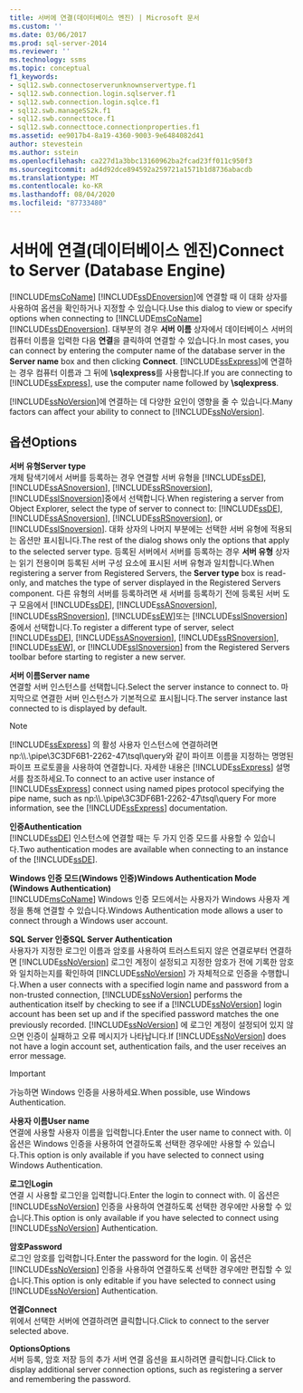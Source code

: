```yaml
---
title: 서버에 연결(데이터베이스 엔진) | Microsoft 문서
ms.custom: ''
ms.date: 03/06/2017
ms.prod: sql-server-2014
ms.reviewer: ''
ms.technology: ssms
ms.topic: conceptual
f1_keywords:
- sql12.swb.connectoserverunknownservertype.f1
- sql12.swb.connection.login.sqlserver.f1
- sql12.swb.connection.login.sqlce.f1
- sql12.swb.manageSS2k.f1
- sql12.swb.connecttoce.f1
- sql12.swb.connecttoce.connectionproperties.f1
ms.assetid: ee9017b4-8a19-4360-9003-9e6484082d41
author: stevestein
ms.author: sstein
ms.openlocfilehash: ca227d1a3bbc13160962ba2fcad23ff011c950f3
ms.sourcegitcommit: ad4d92dce894592a259721a1571b1d8736abacdb
ms.translationtype: MT
ms.contentlocale: ko-KR
ms.lasthandoff: 08/04/2020
ms.locfileid: "87733480"
---
```

# <a name="connect-to-server-database-engine"></a><span data-ttu-id="c56de-102">서버에 연결(데이터베이스 엔진)</span><span class="sxs-lookup"><span data-stu-id="c56de-102">Connect to Server (Database Engine)</span></span>
  <span data-ttu-id="c56de-103">[!INCLUDE[msCoName](../../includes/msconame-md.md)] [!INCLUDE[ssDEnoversion](../../includes/ssdenoversion-md.md)]에 연결할 때 이 대화 상자를 사용하여 옵션을 확인하거나 지정할 수 있습니다.</span><span class="sxs-lookup"><span data-stu-id="c56de-103">Use this dialog to view or specify options when connecting to [!INCLUDE[msCoName](../../includes/msconame-md.md)] [!INCLUDE[ssDEnoversion](../../includes/ssdenoversion-md.md)].</span></span> <span data-ttu-id="c56de-104">대부분의 경우 **서버 이름** 상자에서 데이터베이스 서버의 컴퓨터 이름을 입력한 다음 **연결**을 클릭하여 연결할 수 있습니다.</span><span class="sxs-lookup"><span data-stu-id="c56de-104">In most cases, you can connect by entering the computer name of the database server in the **Server name** box and then clicking **Connect**.</span></span> <span data-ttu-id="c56de-105">[!INCLUDE[ssExpress](../../includes/ssexpress-md.md)]에 연결하는 경우 컴퓨터 이름과 그 뒤에 **\sqlexpress**를 사용합니다.</span><span class="sxs-lookup"><span data-stu-id="c56de-105">If you are connecting to [!INCLUDE[ssExpress](../../includes/ssexpress-md.md)], use the computer name followed by **\sqlexpress**.</span></span>  
  
 <span data-ttu-id="c56de-106">[!INCLUDE[ssNoVersion](../../includes/ssnoversion-md.md)]에 연결하는 데 다양한 요인이 영향을 줄 수 있습니다.</span><span class="sxs-lookup"><span data-stu-id="c56de-106">Many factors can affect your ability to connect to [!INCLUDE[ssNoVersion](../../includes/ssnoversion-md.md)].</span></span>  
  
## <a name="options"></a><span data-ttu-id="c56de-107">옵션</span><span class="sxs-lookup"><span data-stu-id="c56de-107">Options</span></span>  
 <span data-ttu-id="c56de-108">**서버 유형**</span><span class="sxs-lookup"><span data-stu-id="c56de-108">**Server type**</span></span>  
 <span data-ttu-id="c56de-109">개체 탐색기에서 서버를 등록하는 경우 연결할 서버 유형을 [!INCLUDE[ssDE](../../includes/ssde-md.md)], [!INCLUDE[ssASnoversion](../../includes/ssasnoversion-md.md)], [!INCLUDE[ssRSnoversion](../../includes/ssrsnoversion-md.md)], [!INCLUDE[ssISnoversion](../../includes/ssisnoversion-md.md)]중에서 선택합니다.</span><span class="sxs-lookup"><span data-stu-id="c56de-109">When registering a server from Object Explorer, select the type of server to connect to: [!INCLUDE[ssDE](../../includes/ssde-md.md)], [!INCLUDE[ssASnoversion](../../includes/ssasnoversion-md.md)], [!INCLUDE[ssRSnoversion](../../includes/ssrsnoversion-md.md)], or [!INCLUDE[ssISnoversion](../../includes/ssisnoversion-md.md)].</span></span> <span data-ttu-id="c56de-110">대화 상자의 나머지 부분에는 선택한 서버 유형에 적용되는 옵션만 표시됩니다.</span><span class="sxs-lookup"><span data-stu-id="c56de-110">The rest of the dialog shows only the options that apply to the selected server type.</span></span> <span data-ttu-id="c56de-111">등록된 서버에서 서버를 등록하는 경우 **서버 유형** 상자는 읽기 전용이며 등록된 서버 구성 요소에 표시된 서버 유형과 일치합니다.</span><span class="sxs-lookup"><span data-stu-id="c56de-111">When registering a server from Registered Servers, the **Server type** box is read-only, and matches the type of server displayed in the Registered Servers component.</span></span> <span data-ttu-id="c56de-112">다른 유형의 서버를 등록하려면 새 서버를 등록하기 전에 등록된 서버 도구 모음에서 [!INCLUDE[ssDE](../../includes/ssde-md.md)], [!INCLUDE[ssASnoversion](../../includes/ssasnoversion-md.md)], [!INCLUDE[ssRSnoversion](../../includes/ssrsnoversion-md.md)], [!INCLUDE[ssEW](../../includes/ssew-md.md)]또는 [!INCLUDE[ssISnoversion](../../includes/ssisnoversion-md.md)] 중에서 선택합니다.</span><span class="sxs-lookup"><span data-stu-id="c56de-112">To register a different type of server, select [!INCLUDE[ssDE](../../includes/ssde-md.md)], [!INCLUDE[ssASnoversion](../../includes/ssasnoversion-md.md)], [!INCLUDE[ssRSnoversion](../../includes/ssrsnoversion-md.md)], [!INCLUDE[ssEW](../../includes/ssew-md.md)], or [!INCLUDE[ssISnoversion](../../includes/ssisnoversion-md.md)] from the Registered Servers toolbar before starting to register a new server.</span></span>  
  
 <span data-ttu-id="c56de-113">**서버 이름**</span><span class="sxs-lookup"><span data-stu-id="c56de-113">**Server name**</span></span>  
 <span data-ttu-id="c56de-114">연결할 서버 인스턴스를 선택합니다.</span><span class="sxs-lookup"><span data-stu-id="c56de-114">Select the server instance to connect to.</span></span> <span data-ttu-id="c56de-115">마지막으로 연결한 서버 인스턴스가 기본적으로 표시됩니다.</span><span class="sxs-lookup"><span data-stu-id="c56de-115">The server instance last connected to is displayed by default.</span></span>  
  
> [!NOTE]  
>  <span data-ttu-id="c56de-116">[!INCLUDE[ssExpress](../../includes/ssexpress-md.md)] 의 활성 사용자 인스턴스에 연결하려면 np:\\\\.\pipe\3C3DF6B1-2262-47\tsql\query와 같이 파이프 이름을 지정하는 명명된 파이프 프로토콜을 사용하여 연결합니다. 자세한 내용은 [!INCLUDE[ssExpress](../../includes/ssexpress-md.md)] 설명서를 참조하세요.</span><span class="sxs-lookup"><span data-stu-id="c56de-116">To connect to an active user instance of [!INCLUDE[ssExpress](../../includes/ssexpress-md.md)] connect using named pipes protocol specifying the pipe name, such as np:\\\\.\pipe\3C3DF6B1-2262-47\tsql\query For more information, see the [!INCLUDE[ssExpress](../../includes/ssexpress-md.md)] documentation.</span></span>  
  
 <span data-ttu-id="c56de-117">**인증**</span><span class="sxs-lookup"><span data-stu-id="c56de-117">**Authentication**</span></span>  
 <span data-ttu-id="c56de-118">[!INCLUDE[ssDE](../../includes/ssde-md.md)] 인스턴스에 연결할 때는 두 가지 인증 모드를 사용할 수 있습니다.</span><span class="sxs-lookup"><span data-stu-id="c56de-118">Two authentication modes are available when connecting to an instance of the [!INCLUDE[ssDE](../../includes/ssde-md.md)].</span></span>  
  
 <span data-ttu-id="c56de-119">**Windows 인증 모드(Windows 인증)**</span><span class="sxs-lookup"><span data-stu-id="c56de-119">**Windows Authentication Mode (Windows Authentication)**</span></span>  
 [!INCLUDE[msCoName](../../includes/msconame-md.md)] <span data-ttu-id="c56de-120">Windows 인증 모드에서는 사용자가 Windows 사용자 계정을 통해 연결할 수 있습니다.</span><span class="sxs-lookup"><span data-stu-id="c56de-120">Windows Authentication mode allows a user to connect through a Windows user account.</span></span>  
  
 <span data-ttu-id="c56de-121">**SQL Server 인증**</span><span class="sxs-lookup"><span data-stu-id="c56de-121">**SQL Server Authentication**</span></span>  
 <span data-ttu-id="c56de-122">사용자가 지정한 로그인 이름과 암호를 사용하여 트러스트되지 않은 연결로부터 연결하면 [!INCLUDE[ssNoVersion](../../includes/ssnoversion-md.md)] 로그인 계정이 설정되고 지정한 암호가 전에 기록한 암호와 일치하는지를 확인하여 [!INCLUDE[ssNoVersion](../../includes/ssnoversion-md.md)] 가 자체적으로 인증을 수행합니다.</span><span class="sxs-lookup"><span data-stu-id="c56de-122">When a user connects with a specified login name and password from a non-trusted connection, [!INCLUDE[ssNoVersion](../../includes/ssnoversion-md.md)] performs the authentication itself by checking to see if a [!INCLUDE[ssNoVersion](../../includes/ssnoversion-md.md)] login account has been set up and if the specified password matches the one previously recorded.</span></span> <span data-ttu-id="c56de-123">[!INCLUDE[ssNoVersion](../../includes/ssnoversion-md.md)] 에 로그인 계정이 설정되어 있지 않으면 인증이 실패하고 오류 메시지가 나타납니다.</span><span class="sxs-lookup"><span data-stu-id="c56de-123">If [!INCLUDE[ssNoVersion](../../includes/ssnoversion-md.md)] does not have a login account set, authentication fails, and the user receives an error message.</span></span>  
  
> [!IMPORTANT]  
>  <span data-ttu-id="c56de-124">가능하면 Windows 인증을 사용하세요.</span><span class="sxs-lookup"><span data-stu-id="c56de-124">When possible, use Windows Authentication.</span></span>  
  
 <span data-ttu-id="c56de-125">**사용자 이름**</span><span class="sxs-lookup"><span data-stu-id="c56de-125">**User name**</span></span>  
 <span data-ttu-id="c56de-126">연결에 사용할 사용자 이름을 입력합니다.</span><span class="sxs-lookup"><span data-stu-id="c56de-126">Enter the user name to connect with.</span></span> <span data-ttu-id="c56de-127">이 옵션은 Windows 인증을 사용하여 연결하도록 선택한 경우에만 사용할 수 있습니다.</span><span class="sxs-lookup"><span data-stu-id="c56de-127">This option is only available if you have selected to connect using Windows Authentication.</span></span>  
  
 <span data-ttu-id="c56de-128">**로그인**</span><span class="sxs-lookup"><span data-stu-id="c56de-128">**Login**</span></span>  
 <span data-ttu-id="c56de-129">연결 시 사용할 로그인을 입력합니다.</span><span class="sxs-lookup"><span data-stu-id="c56de-129">Enter the login to connect with.</span></span> <span data-ttu-id="c56de-130">이 옵션은 [!INCLUDE[ssNoVersion](../../includes/ssnoversion-md.md)] 인증을 사용하여 연결하도록 선택한 경우에만 사용할 수 있습니다.</span><span class="sxs-lookup"><span data-stu-id="c56de-130">This option is only available if you have selected to connect using [!INCLUDE[ssNoVersion](../../includes/ssnoversion-md.md)] Authentication.</span></span>  
  
 <span data-ttu-id="c56de-131">**암호**</span><span class="sxs-lookup"><span data-stu-id="c56de-131">**Password**</span></span>  
 <span data-ttu-id="c56de-132">로그인 암호를 입력합니다.</span><span class="sxs-lookup"><span data-stu-id="c56de-132">Enter the password for the login.</span></span> <span data-ttu-id="c56de-133">이 옵션은 [!INCLUDE[ssNoVersion](../../includes/ssnoversion-md.md)] 인증을 사용하여 연결하도록 선택한 경우에만 편집할 수 있습니다.</span><span class="sxs-lookup"><span data-stu-id="c56de-133">This option is only editable if you have selected to connect using [!INCLUDE[ssNoVersion](../../includes/ssnoversion-md.md)] Authentication.</span></span>  
  
 <span data-ttu-id="c56de-134">**연결**</span><span class="sxs-lookup"><span data-stu-id="c56de-134">**Connect**</span></span>  
 <span data-ttu-id="c56de-135">위에서 선택한 서버에 연결하려면 클릭합니다.</span><span class="sxs-lookup"><span data-stu-id="c56de-135">Click to connect to the server selected above.</span></span>  
  
 <span data-ttu-id="c56de-136">**Options**</span><span class="sxs-lookup"><span data-stu-id="c56de-136">**Options**</span></span>  
 <span data-ttu-id="c56de-137">서버 등록, 암호 저장 등의 추가 서버 연결 옵션을 표시하려면 클릭합니다.</span><span class="sxs-lookup"><span data-stu-id="c56de-137">Click to display additional server connection options, such as registering a server and remembering the password.</span></span>  
  
  
